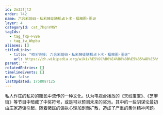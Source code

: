 ```yaml
---
id: 2m33fjt2
order: 742
name: 六合彩暗码・私彩赌徒随机占卜术・福粮图-图谜
layer: 4
categoryId: cat_7hqnYMGY
tagIds:
  - tag_fRp-FvBe
  - tag_iw_Wbpbu
aliases: []
titledLinks:
  - title: "相关链接: 六合彩暗码・私彩赌徒随机占卜术・福粮图-图谜"
    url: https://zh.wikipedia.org/wiki/%E5%9C%B0%E4%B8%8B%E5%85%AD%E5%90%88%E5%BD%A9#%E6%83%A1%E6%90%9E
parent: ""
relatedEntries: []
timelineEvents: []
nsfw: false
lastUpdated: 1758087125
---
```


私人作庄的私彩的赌民中流传的一种文化。认为电视台播放的《天线宝宝》、《芝麻街》等节目中暗藏了中奖符号，或是可以预测未来的奖池。其中的一些阴谋论最初由庄家造谣引起，随着赌民的偏执心理加剧而扩散，造成了严重的集体精神问题。